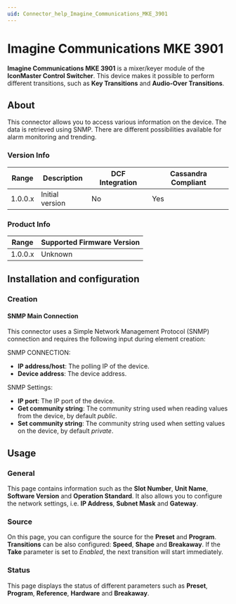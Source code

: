 ```yaml
---
uid: Connector_help_Imagine_Communications_MKE_3901
---
```


# Imagine Communications MKE 3901

**Imagine Communications MKE 3901** is a mixer/keyer module of the **IconMaster Control Switcher**. This device makes it possible to perform different transitions, such as **Key Transitions** and **Audio-Over Transitions**.

## About

This connector allows you to access various information on the device. The data is retrieved using SNMP. There are different possibilities available for alarm monitoring and trending.

### Version Info

| Range | Description | DCF Integration | Cassandra Compliant |
|------------------|-----------------|---------------------|-------------------------|
| 1.0.0.x          | Initial version | No                  | Yes                     |

### Product Info

| Range | Supported Firmware Version |
|------------------|-----------------------------|
| 1.0.0.x          | Unknown                     |

## Installation and configuration

### Creation

#### SNMP Main Connection

This connector uses a Simple Network Management Protocol (SNMP) connection and requires the following input during element creation:

SNMP CONNECTION:

- **IP address/host**: The polling IP of the device.
- **Device address**: The device address.

SNMP Settings:

- **IP port**: The IP port of the device.
- **Get community string**: The community string used when reading values from the device, by default *public*.
- **Set community string**: The community string used when setting values on the device, by default *private*.

## Usage

### General

This page contains information such as the **Slot Number**, **Unit Name**, **Software Version** and **Operation Standard**. It also allows you to configure the network settings, i.e. **IP Address**, **Subnet Mask** and **Gateway**.

### Source

On this page, you can configure the source for the **Preset** and **Program**. **Transitions** can be also configured: **Speed**, **Shape** and **Breakaway**. If the **Take** parameter is set to *Enabled*, the next transition will start immediately.

### Status

This page displays the status of different parameters such as **Preset**, **Program**, **Reference**, **Hardware** and **Breakaway**.
